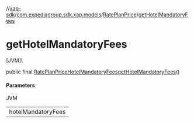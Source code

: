 //[xap-sdk](../../../index.md)/[com.expediagroup.sdk.xap.models](../index.md)/[RatePlanPrice](index.md)/[getHotelMandatoryFees](get-hotel-mandatory-fees.md)

# getHotelMandatoryFees

[JVM]\

public final [RatePlanPriceHotelMandatoryFees](../-rate-plan-price-hotel-mandatory-fees/index.md)[getHotelMandatoryFees](get-hotel-mandatory-fees.md)()

#### Parameters

JVM

| |
|---|
| hotelMandatoryFees |
